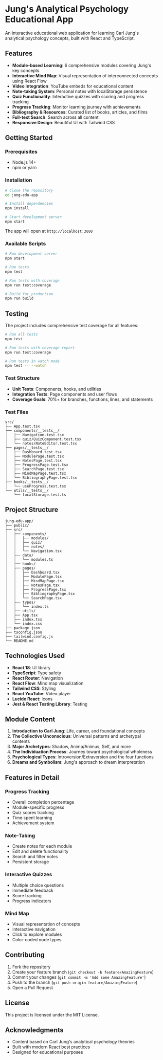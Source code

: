 # Jung's Analytical Psychology Educational App

An interactive educational web application for learning Carl Jung's analytical psychology concepts, built with React and TypeScript.

## Features

- **Module-based Learning**: 6 comprehensive modules covering Jung's key concepts
- **Interactive Mind Map**: Visual representation of interconnected concepts using React Flow
- **Video Integration**: YouTube embeds for educational content
- **Note-taking System**: Personal notes with localStorage persistence
- **Quiz Functionality**: Interactive quizzes with scoring and progress tracking
- **Progress Tracking**: Monitor learning journey with achievements
- **Bibliography & Resources**: Curated list of books, articles, and films
- **Full-text Search**: Search across all content
- **Responsive Design**: Beautiful UI with Tailwind CSS

## Getting Started

### Prerequisites

- Node.js 14+ 
- npm or yarn

### Installation

```bash
# Clone the repository
cd jung-edu-app

# Install dependencies
npm install

# Start development server
npm start
```

The app will open at `http://localhost:3000`

### Available Scripts

```bash
# Run development server
npm start

# Run tests
npm test

# Run tests with coverage
npm run test:coverage

# Build for production
npm run build
```

## Testing

The project includes comprehensive test coverage for all features:

```bash
# Run all tests
npm test

# Run tests with coverage report
npm run test:coverage

# Run tests in watch mode
npm test -- --watch
```

### Test Structure

- **Unit Tests**: Components, hooks, and utilities
- **Integration Tests**: Page components and user flows
- **Coverage Goals**: 70%+ for branches, functions, lines, and statements

### Test Files

```
src/
├── App.test.tsx
├── components/__tests__/
│   ├── Navigation.test.tsx
│   ├── quiz/QuizComponent.test.tsx
│   └── notes/NoteEditor.test.tsx
├── pages/__tests__/
│   ├── Dashboard.test.tsx
│   ├── ModulePage.test.tsx
│   ├── NotesPage.test.tsx
│   ├── ProgressPage.test.tsx
│   ├── SearchPage.test.tsx
│   ├── MindMapPage.test.tsx
│   └── BibliographyPage.test.tsx
├── hooks/__tests__/
│   └── useProgress.test.tsx
└── utils/__tests__/
    └── localStorage.test.ts
```

## Project Structure

```
jung-edu-app/
├── public/
├── src/
│   ├── components/
│   │   ├── modules/
│   │   ├── quiz/
│   │   ├── notes/
│   │   └── Navigation.tsx
│   ├── data/
│   │   └── modules.ts
│   ├── hooks/
│   ├── pages/
│   │   ├── Dashboard.tsx
│   │   ├── ModulePage.tsx
│   │   ├── MindMapPage.tsx
│   │   ├── NotesPage.tsx
│   │   ├── ProgressPage.tsx
│   │   ├── BibliographyPage.tsx
│   │   └── SearchPage.tsx
│   ├── types/
│   │   └── index.ts
│   ├── utils/
│   ├── App.tsx
│   ├── index.tsx
│   └── index.css
├── package.json
├── tsconfig.json
├── tailwind.config.js
└── README.md
```

## Technologies Used

- **React 18**: UI library
- **TypeScript**: Type safety
- **React Router**: Navigation
- **React Flow**: Mind map visualization
- **Tailwind CSS**: Styling
- **React YouTube**: Video player
- **Lucide React**: Icons
- **Jest & React Testing Library**: Testing

## Module Content

1. **Introduction to Carl Jung**: Life, career, and foundational concepts
2. **The Collective Unconscious**: Universal patterns and archetypal contents
3. **Major Archetypes**: Shadow, Anima/Animus, Self, and more
4. **The Individuation Process**: Journey toward psychological wholeness
5. **Psychological Types**: Introversion/Extraversion and the four functions
6. **Dreams and Symbolism**: Jung's approach to dream interpretation

## Features in Detail

### Progress Tracking
- Overall completion percentage
- Module-specific progress
- Quiz scores tracking
- Time spent learning
- Achievement system

### Note-Taking
- Create notes for each module
- Edit and delete functionality
- Search and filter notes
- Persistent storage

### Interactive Quizzes
- Multiple choice questions
- Immediate feedback
- Score tracking
- Progress indicators

### Mind Map
- Visual representation of concepts
- Interactive navigation
- Click to explore modules
- Color-coded node types

## Contributing

1. Fork the repository
2. Create your feature branch (`git checkout -b feature/AmazingFeature`)
3. Commit your changes (`git commit -m 'Add some AmazingFeature'`)
4. Push to the branch (`git push origin feature/AmazingFeature`)
5. Open a Pull Request

## License

This project is licensed under the MIT License.

## Acknowledgments

- Content based on Carl Jung's analytical psychology theories
- Built with modern React best practices
- Designed for educational purposes